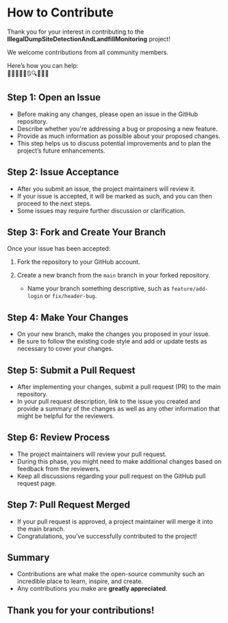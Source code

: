 # How to Contribute  

Thank you for your interest in contributing to the **IllegalDumpSiteDetectionAndLandfillMonitoring** project!  

We welcome contributions from all community members.  

Here’s how you can help:  
📌✅🍴👨‍💻🔃🔍👀🤝👥  

## Step 1: Open an Issue  

- Before making any changes, please open an issue in the GitHub repository.  
- Describe whether you're addressing a bug or proposing a new feature.  
- Provide as much information as possible about your proposed changes.  
- This step helps us to discuss potential improvements and to plan the project’s future enhancements.  

## Step 2: Issue Acceptance  

- After you submit an issue, the project maintainers will review it.  
- If your issue is accepted, it will be marked as such, and you can then proceed to the next steps.  
- Some issues may require further discussion or clarification.  

## Step 3: Fork and Create Your Branch  

Once your issue has been accepted:  

1. Fork the repository to your GitHub account.  

2. Create a new branch from the `main` branch in your forked repository.  
    - Name your branch something descriptive, such as `feature/add-login` or `fix/header-bug`.  

## Step 4: Make Your Changes  

- On your new branch, make the changes you proposed in your issue.  
- Be sure to follow the existing code style and add or update tests as necessary to cover your changes.  

## Step 5: Submit a Pull Request  

- After implementing your changes, submit a pull request (PR) to the main repository.  
- In your pull request description, link to the issue you created and provide a summary of the changes as well as any other information that might be helpful for the reviewers.  

## Step 6: Review Process  

- The project maintainers will review your pull request.  
- During this phase, you might need to make additional changes based on feedback from the reviewers.  
- Keep all discussions regarding your pull request on the GitHub pull request page.  

## Step 7: Pull Request Merged  

- If your pull request is approved, a project maintainer will merge it into the main branch.  
- Congratulations, you’ve successfully contributed to the project!  

## Summary  

- Contributions are what make the open-source community such an incredible place to learn, inspire, and create.  
- Any contributions you make are **greatly appreciated**.

## Thank you for your contributions!  
